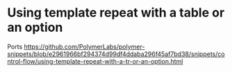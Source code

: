 # Using template repeat with a table or an option

Ports https://github.com/PolymerLabs/polymer-snippets/blob/e2961966bf294374d99df4ddaba296f45af7bd38/snippets/control-flow/using-template-repeat-with-a-tr-or-an-option.html